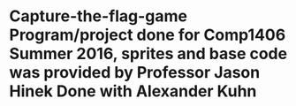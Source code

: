 # Capture-the-flag-game  Program/project done for Comp1406 Summer 2016, sprites and base code was provided by Professor Jason Hinek  Done with Alexander Kuhn 
